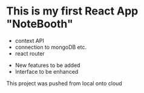 # This is my first React App "NoteBooth"

- context API
- connection to mongoDB etc.
- react router
 

+ New features to be added
+ Interface to be enhanced

This project was pushed from local onto cloud
